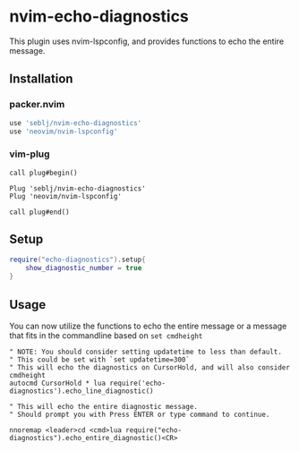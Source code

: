 # nvim-echo-diagnostics

This plugin uses nvim-lspconfig, and provides functions to echo the entire message.

## Installation

### packer.nvim
```Lua
use 'seblj/nvim-echo-diagnostics'
use 'neovim/nvim-lspconfig'
```

### vim-plug
```Vim
call plug#begin()

Plug 'seblj/nvim-echo-diagnostics'
Plug 'neovim/nvim-lspconfig'

call plug#end()
```

## Setup
```Lua
require("echo-diagnostics").setup{
    show_diagnostic_number = true
}
```

## Usage
You can now utilize the functions to echo the entire message or a message that fits in the commandline based on `set cmdheight`

```Vim
" NOTE: You should consider setting updatetime to less than default.
" This could be set with `set updatetime=300`
" This will echo the diagnostics on CursorHold, and will also consider cmdheight
autocmd CursorHold * lua require('echo-diagnostics').echo_line_diagnostic()

" This will echo the entire diagnostic message. 
" Should prompt you with Press ENTER or type command to continue.

nnoremap <leader>cd <cmd>lua require("echo-diagnostics").echo_entire_diagnostic()<CR>
```
